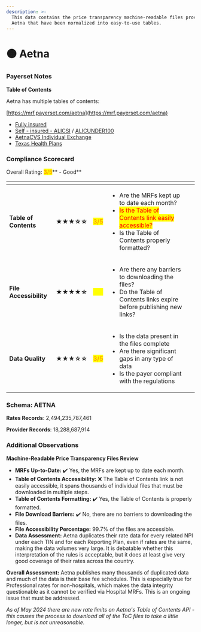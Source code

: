 ```yaml
---
description: >-
  This data contains the price transparency machine-readable files provided by
  Aetna that have been normalized into easy-to-use tables.
---
```


# 🟠 Aetna

### Payerset Notes

**Table of Contents**

Aetna has multiple tables of contents:

[https://mrf.payerset.com/aetna](https://mrf.payerset.com/aetna)

* [Fully insured](https://health1.aetna.com/app/public/#/one/insurerCode=AETNACVS\_I\&brandCode=ALICFI/machine-readable-transparency-in-coverage)
* [Self - insured - ALICSI](https://health1.aetna.com/app/public/#/one/insurerCode=AETNACVS\_I\&brandCode=ALICSI/machine-readable-transparency-in-coverage) / [ALICUNDER100](https://health1.aetna.com/app/public/#/one/insurerCode=AETNACVS\_I\&brandCode=ALICUNDER100/machine-readable-transparency-in-coverage)
* [AetnaCVS Individual Exchange](https://health1.aetna.com/app/public/#/one/insurerCode=AETNACVS\_I\&brandCode=AETNACVS/machine-readable-transparency-in-coverage)
* [Texas Health Plans](https://health1.aetna.com/app/public/#/one/insurerCode=AETNACVS\_I\&brandCode=TEXASFI/machine-readable-transparency-in-coverage)

### Compliance Scorecard

Overall Rating: <mark style="color:orange;">**3/5**</mark>** - Good**

<table data-view="cards"><thead><tr><th></th><th></th><th></th><th></th><th data-hidden data-card-cover data-type="files"></th></tr></thead><tbody><tr><td><strong>Table of Contents</strong></td><td><strong>★★★☆☆</strong></td><td><mark style="color:orange;"><strong>3/5</strong></mark></td><td><ul><li>Are the MRFs kept up to date each month? </li><li><mark style="color:red;">Is the Table of Contents link easily accessible?</mark></li><li>Is the Table of Contents properly formatted?</li></ul></td><td></td></tr><tr><td><strong>File Accessibility</strong></td><td><strong>★★★★☆</strong></td><td><mark style="color:yellow;"><strong>4/5</strong></mark></td><td><ul><li>Are there any barriers to downloading the files?</li><li>Do the Table of Contents links expire before publishing new links?</li></ul></td><td></td></tr><tr><td><strong>Data Quality</strong></td><td><strong>★★★☆☆</strong></td><td><mark style="color:orange;"><strong>3/5</strong></mark></td><td><ul><li>Is the data present in the files complete</li><li>Are there significant gaps in any type of data</li><li>Is the payer compliant with the regulations</li></ul></td><td></td></tr></tbody></table>

### Schema: AETNA

**Rates Records**: 2,494,235,787,461

**Provider Records**: 18,288,687,914

### Additional Observations

**Machine-Readable Price Transparency Files Review**

* **MRFs Up-to-Date:** ✔️ Yes, the MRFs are kept up to date each month.
* **Table of Contents Accessibility:** ❌ The Table of Contents link is not easily accessible, it spans thousands of individual files that must be downloaded in multiple steps.
* **Table of Contents Formatting:** ✔️ Yes, the Table of Contents is properly formatted.
* **File Download Barriers:** ✔️ No, there are no barriers to downloading the files.
* **File Accessibility Percentage:** 99.7% of the files are accessible.
* **Data Assessment:** Aetna duplicates their rate data for every related NPI under each TIN and for each Reporting Plan, even if rates are the same, making the data volumes very large. It is debatable whether this interpretation of the rules is acceptable, but it does at least give very good coverage of their rates across the country.

**Overall Assessment:** Aetna publishes many thousands of duplicated data and much of the data is their base fee schedules. This is especially true for Professional rates for non-hospitals, which makes the data integrity questionable as it cannot be verified via Hospital MRFs. This is an ongoing issue that must be addressed.

_As of May 2024 there are new rate limits on Aetna's Table of Contents API - this causes the process to download all of the ToC files to take a little longer, but is not unreasonable._
